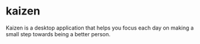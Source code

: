 # kaizen
Kaizen is a desktop application that helps you focus each day on making a small step towards being a better person.
 
